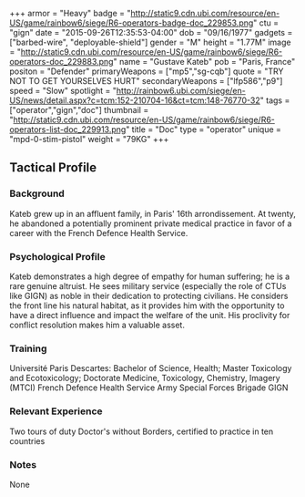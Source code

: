 +++
armor = "Heavy"
badge = "http://static9.cdn.ubi.com/resource/en-US/game/rainbow6/siege/R6-operators-badge-doc_229853.png"
ctu = "gign"
date = "2015-09-26T12:35:53-04:00"
dob = "09/16/1977"
gadgets = ["barbed-wire", "deployable-shield"]
gender = "M"
height = "1.77M"
image = "http://static9.cdn.ubi.com/resource/en-US/game/rainbow6/siege/R6-operators-doc_229883.png"
name = "Gustave Kateb"
pob = "Paris, France"
positon = "Defender"
primaryWeapons = ["mp5","sg-cqb"]
quote = "TRY NOT TO GET YOURSELVES HURT"
secondaryWeapons = ["lfp586","p9"]
speed = "Slow"
spotlight = "http://rainbow6.ubi.com/siege/en-US/news/detail.aspx?c=tcm:152-210704-16&ct=tcm:148-76770-32"
tags = ["operator","gign","doc"]
thumbnail = "http://static9.cdn.ubi.com/resource/en-US/game/rainbow6/siege/R6-operators-list-doc_229913.png"
title = "Doc"
type = "operator"
unique = "mpd-0-stim-pistol"
weight = "79KG"
+++

## Tactical Profile

### Background

Kateb grew up in an affluent family, in Paris' 16th arrondissement. At twenty, he abandoned a potentially prominent private medical practice in favor of a career with the French Defence Health Service.

### Psychological Profile

Kateb demonstrates a high degree of empathy for human suffering; he is a rare genuine altruist. He sees military service (especially the role of CTUs like GIGN) as noble in their dedication to protecting civilians. He considers the front line his natural habitat, as it provides him with the opportunity to have a direct influence and impact the welfare of the unit. His proclivity for conflict resolution makes him a valuable asset.

### Training

Université Paris Descartes: Bachelor of Science, Health; Master Toxicology and Ecotoxicology; Doctorate Medicine, Toxicology, Chemistry, Imagery (MTCI)
French Defence Health Service
Army Special Forces Brigade
GIGN

### Relevant Experience

Two tours of duty
Doctor's without Borders, certified to practice in ten countries

### Notes

None
